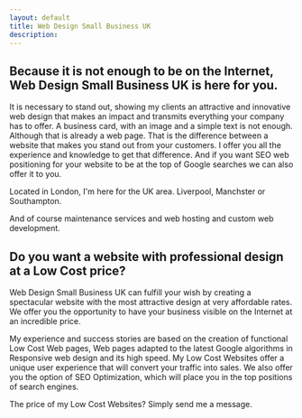 ```yaml
---
layout: default
title: Web Design Small Business UK
description: 
---
```


## Because it is not enough to be on the Internet, Web Design Small Business UK is here for you. 

It is necessary to stand out, showing my clients an attractive and innovative web design that makes an impact and transmits everything your company has to offer. A business card, with an image and a simple text is not enough. Although that is already a web page. That is the difference between a website that makes you stand out from your customers. I offer you all the experience and knowledge to get that difference. And if you want SEO web positioning for your website to be at the top of Google searches we can also offer it to you.

Located in London, I'm here for the UK area. Liverpool, Manchster or Southampton.

And of course maintenance services and web hosting and custom web development.

## Do you want a website with professional design at a Low Cost price?

Web Design Small Business UK can fulfill your wish by creating a spectacular website with the most attractive design at very affordable rates. We offer you the opportunity to have your business visible on the Internet at an incredible price.

My experience and success stories are based on the creation of functional Low Cost Web pages, Web pages adapted to the latest Google algorithms in Responsive web design and its high speed. My Low Cost Websites offer a unique user experience that will convert your traffic into sales. We also offer you the option of SEO Optimization, which will place you in the top positions of search engines.

The price of my Low Cost Websites? Simply send me a message.

